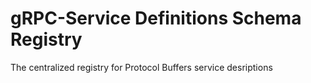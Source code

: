 # gRPC-Service Definitions Schema Registry

The centralized registry for Protocol Buffers service desriptions
